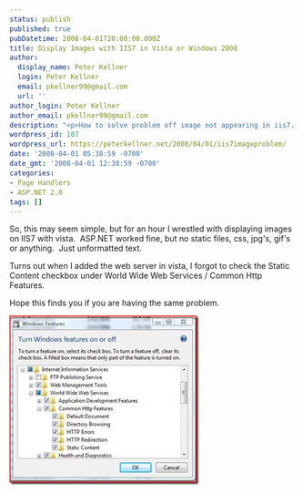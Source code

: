 ```yaml
---
status: publish
published: true
pubDatetime: 2008-04-01T20:00:00.000Z
title: Display Images with IIS7 in Vista or Windows 2008
author:
  display_name: Peter Kellner
  login: Peter Kellner
  email: pkellner99@gmail.com
  url: ''
author_login: Peter Kellner
author_email: pkellner99@gmail.com
description: "<p>How to solve problem off image not appearing in iis7.  css,gif's, etc.</p>"
wordpress_id: 107
wordpress_url: https://peterkellner.net/2008/04/01/iis7imageproblem/
date: '2008-04-01 05:38:59 -0700'
date_gmt: '2008-04-01 12:38:59 -0700'
categories:
- Page Handlers
- ASP.NET 2.0
tags: []
---
```

<p>So, this may seem simple, but for an hour I wrestled with displaying images on IIS7 with vista.&#160; ASP.NET worked fine, but no static files, css, jpg's, gif's or anything.&#160; Just unformatted text.</p>
<p>Turns out when I added the web server in vista, I forgot to check the Static Content checkbox under World Wide Web Services / Common Http Features.</p>
<p> <!--more-->
<p>Hope this finds you if you are having the same problem.</p>
<p><a href="/wp/wp-content/uploads/2008/04/webconfig.jpg"><img style="border-right-width: 0px; border-top-width: 0px; border-bottom-width: 0px; border-left-width: 0px" border="0" alt="webconfig" src="/wp/wp-content/uploads/2008/04/webconfig-thumb.jpg" width="333" height="297" /></a></p>
